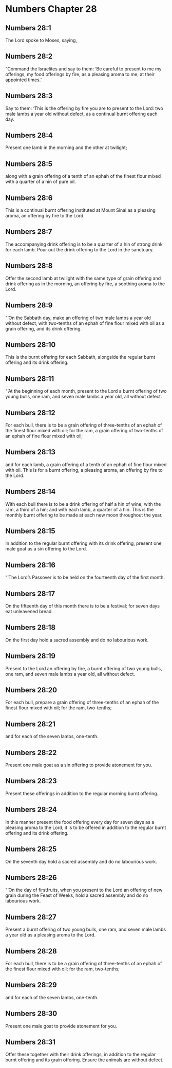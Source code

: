 # Numbers Chapter 28

## Numbers 28:1
The Lord spoke to Moses, saying,

## Numbers 28:2
“Command the Israelites and say to them: ‘Be careful to present to me my offerings, my food offerings by fire, as a pleasing aroma to me, at their appointed times.’

## Numbers 28:3
Say to them: ‘This is the offering by fire you are to present to the Lord: two male lambs a year old without defect, as a continual burnt offering each day.

## Numbers 28:4
Present one lamb in the morning and the other at twilight;

## Numbers 28:5
along with a grain offering of a tenth of an ephah of the finest flour mixed with a quarter of a hin of pure oil.

## Numbers 28:6
This is a continual burnt offering instituted at Mount Sinai as a pleasing aroma, an offering by fire to the Lord.

## Numbers 28:7
The accompanying drink offering is to be a quarter of a hin of strong drink for each lamb. Pour out the drink offering to the Lord in the sanctuary.

## Numbers 28:8
Offer the second lamb at twilight with the same type of grain offering and drink offering as in the morning, an offering by fire, a soothing aroma to the Lord.

## Numbers 28:9
“‘On the Sabbath day, make an offering of two male lambs a year old without defect, with two-tenths of an ephah of fine flour mixed with oil as a grain offering, and its drink offering.

## Numbers 28:10
This is the burnt offering for each Sabbath, alongside the regular burnt offering and its drink offering.

## Numbers 28:11
“‘At the beginning of each month, present to the Lord a burnt offering of two young bulls, one ram, and seven male lambs a year old, all without defect.

## Numbers 28:12
For each bull, there is to be a grain offering of three-tenths of an ephah of the finest flour mixed with oil; for the ram, a grain offering of two-tenths of an ephah of fine flour mixed with oil;

## Numbers 28:13
and for each lamb, a grain offering of a tenth of an ephah of fine flour mixed with oil. This is for a burnt offering, a pleasing aroma, an offering by fire to the Lord.

## Numbers 28:14
With each bull there is to be a drink offering of half a hin of wine; with the ram, a third of a hin; and with each lamb, a quarter of a hin. This is the monthly burnt offering to be made at each new moon throughout the year.

## Numbers 28:15
In addition to the regular burnt offering with its drink offering, present one male goat as a sin offering to the Lord.

## Numbers 28:16
“‘The Lord’s Passover is to be held on the fourteenth day of the first month.

## Numbers 28:17
On the fifteenth day of this month there is to be a festival; for seven days eat unleavened bread.

## Numbers 28:18
On the first day hold a sacred assembly and do no labourious work.

## Numbers 28:19
Present to the Lord an offering by fire, a burnt offering of two young bulls, one ram, and seven male lambs a year old, all without defect.

## Numbers 28:20
For each bull, prepare a grain offering of three-tenths of an ephah of the finest flour mixed with oil; for the ram, two-tenths;

## Numbers 28:21
and for each of the seven lambs, one-tenth.

## Numbers 28:22
Present one male goat as a sin offering to provide atonement for you.

## Numbers 28:23
Present these offerings in addition to the regular morning burnt offering.

## Numbers 28:24
In this manner present the food offering every day for seven days as a pleasing aroma to the Lord; it is to be offered in addition to the regular burnt offering and its drink offering.

## Numbers 28:25
On the seventh day hold a sacred assembly and do no labourious work.

## Numbers 28:26
“‘On the day of firstfruits, when you present to the Lord an offering of new grain during the Feast of Weeks, hold a sacred assembly and do no labourious work.

## Numbers 28:27
Present a burnt offering of two young bulls, one ram, and seven male lambs a year old as a pleasing aroma to the Lord.

## Numbers 28:28
For each bull, there is to be a grain offering of three-tenths of an ephah of the finest flour mixed with oil; for the ram, two-tenths;

## Numbers 28:29
and for each of the seven lambs, one-tenth.

## Numbers 28:30
Present one male goat to provide atonement for you.

## Numbers 28:31
Offer these together with their drink offerings, in addition to the regular burnt offering and its grain offering. Ensure the animals are without defect.
